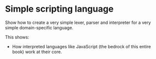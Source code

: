 # Simple scripting language

Show how to create a very simple lexer, parser and interpreter for
a very simple domain-specific language.

This shows:

-   How interpreted languages like JavaScript (the bedrock of this entire book)
    work at their core.

